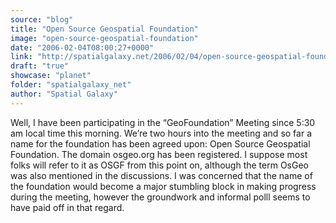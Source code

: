 ```yaml
---
source: "blog"
title: "Open Source Geospatial Foundation"
image: "open-source-geospatial-foundation"
date: "2006-02-04T08:00:27+0000"
link: "http://spatialgalaxy.net/2006/02/04/open-source-geospatial-foundation/"
draft: "true"
showcase: "planet"
folder: "spatialgalaxy_net"
author: "Spatial Galaxy"
---
```


Well, I have been participating in the &ldquo;GeoFoundation&rdquo; Meeting since 5:30 am local time this morning. We&rsquo;re two hours into the meeting and so far a name for the foundation has been agreed upon: Open Source Geospatial Foundation.
The domain osgeo.org has been registered. I suppose most folks will refer to it as OSGF from this point on, although the term OsGeo was also mentioned in the discussions.
I was concerned that the name of the foundation would become a major stumbling block in making progress during the meeting, however the groundwork and informal polll seems to have paid off in that regard.
